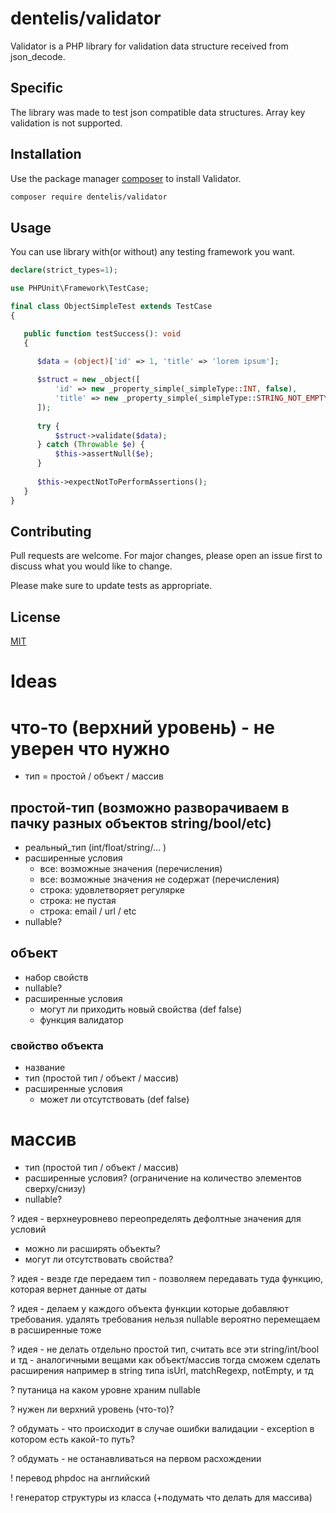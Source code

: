 # dentelis/validator

Validator is a PHP library for validation data structure received from json_decode.

## Specific
The library was made to test json compatible data structures. Array key validation is not supported.

## Installation

Use the package manager [composer](https://getcomposer.org/) to install Validator.

```bash
composer require dentelis/validator
```

## Usage
You can use library with(or without) any testing framework you want.
```php
declare(strict_types=1);

use PHPUnit\Framework\TestCase;

final class ObjectSimpleTest extends TestCase
{

   public function testSuccess(): void
   {
   
      $data = (object)['id' => 1, 'title' => 'lorem ipsum'];

      $struct = new _object([
          'id' => new _property_simple(_simpleType::INT, false),
          'title' => new _property_simple(_simpleType::STRING_NOT_EMPTY, false, regexp: '~^(.+\s.+)$~'),
      ]);
      
      try {
          $struct->validate($data);
      } catch (Throwable $e) {
          $this->assertNull($e);
      }
      
      $this->expectNotToPerformAssertions();
   }
}
```


## Contributing

Pull requests are welcome. For major changes, please open an issue first
to discuss what you would like to change.

Please make sure to update tests as appropriate.

## License

[MIT](https://choosealicense.com/licenses/mit/)


# Ideas

# что-то (верхний уровень) - не уверен что нужно
   - тип = простой / объект / массив
   

## простой-тип (возможно разворачиваем в пачку разных объектов string/bool/etc)
   - реальный_тип (int/float/string/... )
   - расширенные условия 
     - все: возможные значения (перечисления)
     - все: возможные значения не содержат (перечисления)
     - строка: удовлетворяет регулярке
     - строка: не пустая
     - строка: email / url / etc
   - nullable?

## объект
  - набор свойств
  - nullable?
  - расширенные условия 
    - могут ли приходить новый свойства (def false)
    - функция валидатор

### свойство объекта
  - название
  - тип (простой тип / объект / массив)
  - расширенные условия
     - может ли отсутствовать (def false)


# массив
  - тип (простой тип / объект / массив)
  - расширенные условия? (ограничение на количество элементов сверху/снизу)
  - nullable?

? идея - верхнеуровнево переопределять дефолтные значения для условий
   - можно ли расширять объекты?
   - могут ли отсутствовать свойства?

? идея - везде где передаем тип - позволяем передавать туда функцию, которая вернет данные от даты

? идея - делаем у каждого объекта функции которые добавляют требования. удалять требования нельзя
nullable вероятно перемещаем в расширенные тоже

? идея - не делать отдельно простой тип, считать все эти string/int/bool и тд - 
аналогичными вещами как объект/массив
тогда сможем сделать расширения например в string типа isUrl, matchRegexp, notEmpty, и тд

? путаница на каком уровне храним nullable

? нужен ли верхний уровень (что-то)?

? обдумать - что происходит в случае ошибки валидации - exception в котором есть какой-то путь?

? обдумать - не останавливаться на первом расхождении

! перевод phpdoc на английский

! генератор структуры из класса (+подумать что делать для массива)